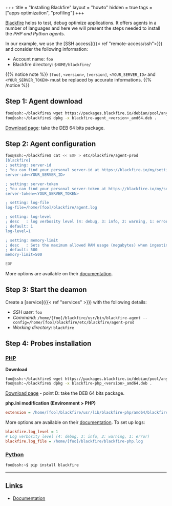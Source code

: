 +++
title = "Installing Blackfire"
layout = "howto"
hidden = true
tags = ["apps optimization", "profiling"]
+++

[Blackfire](https://blackfire.io) helps to test, debug optimize applications. It offers agents in a number of languages and here we will present the steps needed to install the _PHP and Python agents_.

In our example, we use the [SSH access]({{< ref "remote-access/ssh">}}) and consider the following information:

- Account name: `foo`
- Blackfire directory: `$HOME/blackfire/`

{{% notice note %}}
`[foo]`, `<version>`, `[version]`, `<YOUR_SERVER_ID>` and `<YOUR_SERVER_TOKEN>` must be replaced by accurate informations.
{{% /notice %}}

## Step 1: Agent download

```sh
foo@ssh:~/blackfire$ wget https://packages.blackfire.io/debian/pool/any/main/b/blackfire-php/blackfire-agent_<version>_amd64.deb
foo@ssh:~/blackfire$ dpkg -x blackfire-agent_<version>_amd64.deb .
```
[Download page](https://blackfire.io/docs/up-and-running/installation?action=install&mode=full&location=local&os=manual&language=php): take the DEB 64 bits package.

## Step 2: Agent configuration

```sh
foo@ssh:~/blackfire$ cat << EOF > etc/blackfire/agent-prod
[blackfire]
; setting: server-id
; You can find your personal server-id at https://blackfire.io/my/settings/credentials
server-id=<YOUR_SERVER_ID>

; setting: server-token
; You can find your personal server-token at https://blackfire.io/my/settings/credentials
server-token=<YOUR_SERVER_TOKEN>

; setting: log-file
log-file=/home/[foo]/blackfire/agent.log

; setting: log-level
; desc   : log verbosity level (4: debug, 3: info, 2: warning, 1: error)
; default: 1
log-level=1

; setting: memory-limit
; desc   : Sets the maximum allowed RAM usage (megabytes) when ingesting traces. Use 0 to disable
; default: 500
memory-limit=500

EOF
```

More options are available on their [documentation](https://blackfire.io/docs/up-and-running/configuration/agent).

## Step 3: Start the deamon

Create a [service]({{< ref "services" >}}) with the following details:

- *SSH user*: `foo`
- *Command*: `/home/[foo]/blackfire/usr/bin/blackfire-agent --config=/home/[foo]/blackfire/etc/blackfire/agent-prod`
- *Working directory*: `blackfire`

## Step 4: Probes installation

### [PHP](https://blackfire.io/docs/php)

**Download**

```sh
foo@ssh:~/blackfire$ wget https://packages.blackfire.io/debian/pool/any/main/b/blackfire-php/blackfire-php_<version>_amd64.deb
foo@ssh:~/blackfire$ dpkg -x blackfire-php_<version>_amd64.deb .
```
[Download page](https://blackfire.io/docs/up-and-running/installation?action=install&mode=full&location=local&os=manual&language=php) - point D: take the DEB 64 bits package.

**php.ini modification (Environment > PHP)**

```ini
extension = /home/[foo]/blackfire/usr/lib/blackfire-php/amd64/blackfire-[version].so
```

More options are available on their [documentation](https://blackfire.io/docs/php/configuration). To set up logs:

```ini
blackfire.log_level = 1
# Log verbosity level (4: debug, 3: info, 2: warning, 1: error)
blackfire.log_file = /home/[foo]/blackfire/blackfire-php.log
```

### [Python](https://blackfire.io/docs/python)

```sh
foo@ssh:~$ pip install blackfire
```

---

## Links

- [Documentation](https://blackfire.io/docs)
